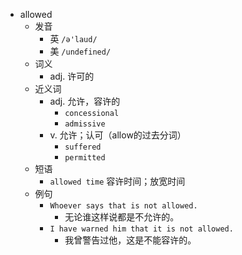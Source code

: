 - allowed
  - 发音
    - 英 `/ə'laud/`
    - 美 `/undefined/`
  - 词义
    - adj. 许可的
  - 近义词
    - adj. 允许，容许的
      - `concessional`
      - `admissive`
    - v. 允许；认可（allow的过去分词）
      - `suffered`
      - `permitted`
  - 短语
    - `allowed time` 容许时间；放宽时间 
  - 例句
    - `Whoever says that is not allowed.`
      - 无论谁这样说都是不允许的。
    - `I have warned him that it is not allowed.`
      - 我曾警告过他，这是不能容许的。

